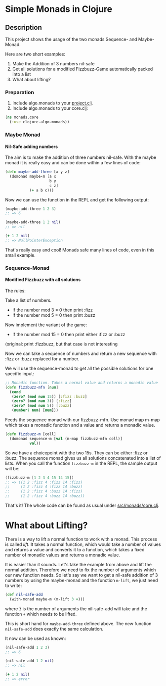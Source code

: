 # Simple Monads in Clojure


## Description

This project shows the usage of the two monads Sequence- and Maybe-Monad.

Here are two short examples:

1. Make the Addition of 3 numbers nil-safe
2. Get all solutions for a modified Fizzbuzz-Game automatically packed into a list
3. What about lifting?

### Preparation

1. Include algo.monads to your [project.clj](project.clj).
2. Include algo.monads to your core.clj:

```clojure
(ns monads.core
  (:use clojure.algo.monads))
```

### Maybe Monad
#### Nil-Safe adding numbers
The aim is to make the addition of three numbers nil-safe. With the maybe monad it is really easy and can be done within a few lines of code:

```clojure
(defn maybe-add-three [x y z]
  (domonad maybe-m [a x
                    b y
                    c z]
           (+ a b c)))
```

Now we can use the function in the REPL and get the following output:

```clojure
(maybe-add-three 1 2 3)
;; => 6

(maybe-add-three 1 2 nil)
;; => nil

(+ 1 2 nil)
;; => NullPointerException
```

That's really easy and cool! Monads safe many lines of code, even in this small example.

### Sequence-Monad
#### Modified Fizzbuzz with all solutions
The rules:

Take a list of numbers.
* If the number mod 3 = 0 then print :fizz
* If the number mod 5 = 0 then print :buzz

Now implement the variant of the game:
* If the number mod 15 = 0 then print either :fizz or :buzz

(original: print :fizzbuzz, but that case is not interesting

Now we can take a sequence of numbers and return a new sequence with :fizz or :buzz replaced for a number.

We will use the sequence-monad to get all the possible solutions for one specific input:

```clojure
;; Monadic function. Takes a normal value and returns a monadic value
(defn fizzbuzz-mfn [num]
  (cond
   (zero? (mod num 15)) [:fizz :buzz]
   (zero? (mod num 3)) [:fizz]
   (zero? (mod num 5)) [:buzz]
   (number? num) [num]))
```

Feeds the sequence monad with our fizzbuzz-mfn. Use monad map m-map which takes a monadic function and a value and returns a monadic value.

```clojure
(defn fizzbuzz-m [coll]
  (domonad sequence-m [val (m-map fizzbuzz-mfn coll)]
           val))
```

So we have a choicepoint with the two 15s. They can be either :fizz or :buzz. The sequence monad gives us all solutions concatenated into a list of lists. When you call the function `fizzbuzz-m` in the REPL, the sample output will be:

```clojure
(fizzbuzz-m [1 2 3 4 15 14 15])
;; => ((1 2 :fizz 4 :fizz 14 :fizz)
;;     (1 2 :fizz 4 :fizz 14 :buzz)
;;     (1 2 :fizz 4 :buzz 14 :fizz)
;;     (1 2 :fizz 4 :buzz 14 :buzz))
```

That's it! The whole code can be found as usual under [src/monads/core.clj](src/monads/core.clj).


# What about Lifting?
There is a way to lift a normal function to work with a monad. This process is called *lift*. It takes a normal function, which would take a number of values and returns a value and converts it to a function, which takes a fixed number of monadic values and returns a monadic value. 

It is easier than it sounds. Let's take the example from above and lift the normal addition. Therefore we need to fix the number of arguments which our new function needs. 
So let's say we want to get a nil-safe addition of 3 numbers by using the maybe-monad and the function `m-lift`, we just need to write:

```clojure
(def nil-safe-add 
  (with-monad maybe-m (m-lift 3 +)))
```

where `3` is the number of arguments the nil-safe-add will take and the function `+` which needs to be lifted.

This is short hand for `maybe-add-three` defined above. The new function `nil-safe-add` does exactly the same calculation.

It now can be used as known:

```clojure
(nil-safe-add 1 2 3)
;; => 6

(nil-safe-add 1 2 nil)
;; => nil

(+ 1 2 nil)
;; => error
```